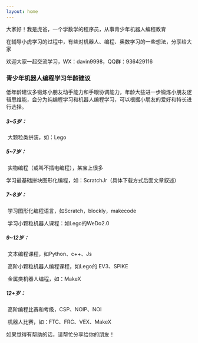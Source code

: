 ```yaml
---
layout: home
---
```




大家好！我是虎爸，一个学数学的程序员，从事青少年机器人编程教育

在辅导小虎学习的过程中，有些对机器人、编程、奥数学习的一些想法，分享给大家

欢迎大家一起交流学习，WX：davin9998，QQ群：936429116



### 青少年机器人编程学习年龄建议

​	低年龄建议多锻炼小朋友动手能力和手眼协调能力，年龄大些进一步锻炼小朋友逻辑思维能，会分为纯编程学习和机器人编程学习，可以根据小朋友的爱好和特长进行选择。

##### 3~5岁：

​	大颗粒类拼装，如：Lego

##### 5~7岁：

​	实物编程（或叫不插电编程），某宝上很多

​	学习最基础拼块图形化编程，如：ScratchJr（具体下载方式后面文章叙述）

##### 7~8岁：

​	学习图形化编程语言，如Scratch，blockly，makecode

​	学习小颗粒机器人课程：如Lego的WeDo2.0

##### 9~12岁：

​	文本编程课程，如Python、c++、Js

​	高阶小颗粒机器人编程课程，如Lego的 EV3、SPIKE

​	金属类机器人编程，如：MakeX

##### 12+岁：

​	高阶编程比赛和考级，CSP、NOIP、NOI

​	机器人比赛，如：FTC、FRC、VEX、MakeX



如果觉得有帮助的话，请帮忙分享给你的朋友！
























